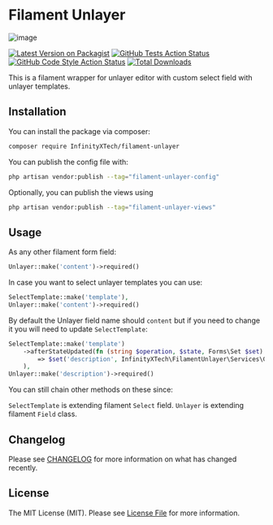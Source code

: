 # Filament Unlayer

![image](https://github.com/user-attachments/assets/92204605-3edf-48ba-81a8-0eadce20b2c5)

[![Latest Version on Packagist](https://img.shields.io/packagist/v/InfinityXTech/filament-unlayer.svg?style=flat-square)](https://packagist.org/packages/InfinityXTech/filament-unlayer)
[![GitHub Tests Action Status](https://img.shields.io/github/actions/workflow/status/InfinityXTech/filament-unlayer/run-tests.yml?branch=main&label=tests&style=flat-square)](https://github.com/InfinityXTech/filament-unlayer/actions?query=workflow%3Arun-tests+branch%3Amain)
[![GitHub Code Style Action Status](https://img.shields.io/github/actions/workflow/status/InfinityXTech/filament-unlayer/fix-php-code-styling.yml?branch=main&label=code%20style&style=flat-square)](https://github.com/InfinityXTech/filament-unlayer/actions?query=workflow%3A"Fix+PHP+code+styling"+branch%3Amain)
[![Total Downloads](https://img.shields.io/packagist/dt/InfinityXTech/filament-unlayer.svg?style=flat-square)](https://packagist.org/packages/InfinityXTech/filament-unlayer)


This is a filament wrapper for unlayer editor with custom select field with unlayer templates.


## Installation

You can install the package via composer:

```bash
composer require InfinityXTech/filament-unlayer
```


You can publish the config file with:

```bash
php artisan vendor:publish --tag="filament-unlayer-config"
```

Optionally, you can publish the views using

```bash
php artisan vendor:publish --tag="filament-unlayer-views"
```

## Usage

As any other filament form field:

```php
Unlayer::make('content')->required()
```

In case you want to select unlayer templates you can use:

```php
SelectTemplate::make('template'),
Unlayer::make('content')->required()
```

By default the Unlayer field name should `content` but if you need to change it you will need to update `SelectTemplate`:

```php
SelectTemplate::make('template')
    ->afterStateUpdated(fn (string $operation, $state, Forms\Set $set)
        => $set('description', InfinityXTech\FilamentUnlayer\Services\GetTemplates::find($state))
    ),
Unlayer::make('description')->required()
```

You can still chain other methods on these since:

`SelectTemplate` is extending filament `Select` field.
`Unlayer` is extending filament `Field` class.

## Changelog

Please see [CHANGELOG](CHANGELOG.md) for more information on what has changed recently.

## License

The MIT License (MIT). Please see [License File](LICENSE.md) for more information.

